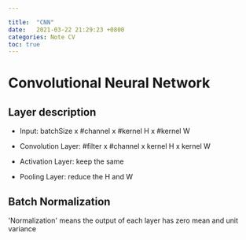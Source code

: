 ```yaml
---

title:  "CNN"
date:   2021-03-22 21:29:23 +0800
categories: Note CV
toc: true
---
```


# Convolutional Neural Network

## Layer description

* Input: batchSize x #channel x #kernel H x #kernel W

* Convolution Layer: #filter x #channel x kernel H x kernel W

* Activation Layer: keep the same

* Pooling Layer: reduce the H and W

## Batch Normalization

'Normalization' means the output of each layer has zero mean and unit variance